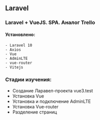 ## Laravel

### Laravel + VueJS. SPA. Аналог Trello

#### Установлено:
    - Laravel 10
    - Axios
    - Vue
    - AdminLTE
    - vue-router
    - Vitejs

### Стадии изучения:
<ul>
    <li>Создание Ларавел-проекта vue3.test</li>
    <li>Установка Vue</li>
    <li>Установка и подключение AdminLTE</li>
    <li>Установка Vue-router</li>
    <li>Разделение страниц</li>
</ul>